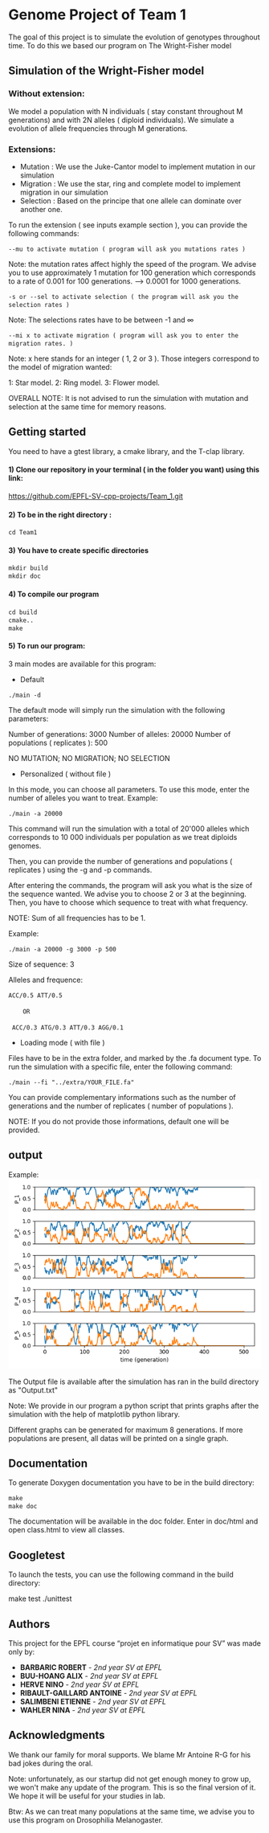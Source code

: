 # Genome Project of Team 1                

The goal of this project is to simulate the evolution of genotypes throughout time. To do this we based our program on The Wright-Fisher model 

## Simulation of the Wright-Fisher model                 

### Without extension:                
We model a population with N individuals ( stay constant throughout M generations) and with 2N alleles ( diploid individuals). We simulate a evolution of allele frequencies  through M generations. 

### Extensions:           

* Mutation :  We use the Juke-Cantor model to implement mutation in our simulation 
* Migration : We use the star, ring and complete  model to implement migration in our simulation
* Selection : Based on the principe that one allele can dominate over another one.


To run the extension ( see inputs example section ), you can provide the following commands:

```
--mu to activate mutation ( program will ask you mutations rates )
```

Note: the mutation rates affect highly the speed of the program. We advise you to use
approximately 1 mutation for 100 generation which corresponds to a rate of 0.001 for
100 generations. --> 0.0001 for 1000 generations.

```
-s or --sel to activate selection ( the program will ask you the selection rates )
```

Note: The selections rates have to be between -1 and ∞

```
--mi x to activate migration ( program will ask you to enter the migration rates. )
```

Note: x here stands for an integer ( 1, 2 or 3 ). Those integers correspond to
the model of migration wanted:

1: Star model.
2: Ring model.
3: Flower model.


OVERALL NOTE: It is not advised to run the simulation with mutation and selection at
the same time for memory reasons.

## Getting started               

You need to have a gtest library, a cmake library, and the T-clap library.

#### 1) Clone our repository in your terminal ( in the folder you want) using this link:

https://github.com/EPFL-SV-cpp-projects/Team_1.git

#### 2) To be in the right directory :

```
cd Team1
```

#### 3) You have to create specific directories                    

```
mkdir build
mkdir doc
```

#### 4) To compile our program

```
cd build
cmake.. 
make 
```

#### 5) To run our program:

3 main modes are available for this program:

- Default

```
./main -d
```

The default mode will simply run the simulation with the following parameters:

Number of generations: 3000
Number of alleles: 20000
Number of populations ( replicates ): 500

NO MUTATION; NO MIGRATION; NO SELECTION

- Personalized ( without file )

In this mode, you can choose all parameters. To use this mode, enter the number
of alleles you want to treat. Example:
```
./main -a 20000
```

This command will run the simulation with a total of 20'000 alleles which corresponds
to 10 000 individuals per population as we treat diploids genomes.

Then, you can provide the number of generations and populations ( replicates )
using the -g and -p commands.

After entering the commands, the program will ask you what is the size of the
sequence wanted. We advise you to choose 2 or 3 at the beginning. Then, you have
to choose which sequence to treat with what frequency.

NOTE: Sum of all frequencies has to be 1.

Example:
```
./main -a 20000 -g 3000 -p 500
```

Size of sequence: 3

Alleles and frequence: 

```	
ACC/0.5 ATT/0.5

	OR

 ACC/0.3 ATG/0.3 ATT/0.3 AGG/0.1
```


- Loading mode ( with file )

Files have to be in the extra folder, and marked by the .fa document type.
To run the simulation with a specific file, enter the following command:
```
./main --fi "../extra/YOUR_FILE.fa"
```
You can provide complementary informations such as the number of generations and
the number of replicates ( number of populations ).

NOTE: If you do not provide those informations, default one will be provided.

## output

Example: ![example](https://github.com/salimbeni1/GeneticPopulationSim/blob/master/extra/Frequenza_delle_Allele.png)

The Output file is available after the simulation has ran in the
build directory as "Output.txt"

Note: We provide in our program a python script that prints graphs after
the simulation with the help of matplotlib python library.

Different graphs can be generated for maximum 8 generations. If more populations
are present, all datas will be printed on a single graph.

## Documentation                     

To generate Doxygen documentation you have to be in the build directory:

```
make
make doc
```

The documentation will be available in the doc folder. Enter in doc/html and
open class.html to view all classes.

## Googletest       

To launch the tests, you can use the following command in the build directory:

make test
./unittest


## Authors                    

This project  for the EPFL course “projet en informatique pour SV” was made only by:

* **BARBARIC ROBERT** - *2nd year SV at EPFL*
* **BUU-HOANG ALIX** - *2nd year SV at EPFL*
* **HERVE NINO** - *2nd year SV at EPFL*
* **RIBAULT-GAILLARD ANTOINE** - *2nd year SV at EPFL*
* **SALIMBENI ETIENNE** - *2nd year SV at EPFL*
* **WAHLER NINA** - *2nd year SV at EPFL*

## Acknowledgments

We thank our family for moral supports. We blame Mr Antoine R-G for his bad jokes
during the oral.

Note: unfortunately, as our startup did not get enough money to grow up, we won't
make any update of the program. This is so the final version of it. We hope it will
be useful for your studies in lab.

Btw: As we can treat many populations at the same time, we advise you
to use this program on Drosophilia Melanogaster.
